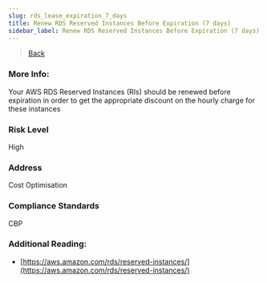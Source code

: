 ```yaml
---
slug: rds_lease_expiration_7_days
title: Renew RDS Reserved Instances Before Expiration (7 days)
sidebar_label: Renew RDS Reserved Instances Before Expiration (7 days)
---
```

> [Back](../../rdsmonitoring)

### More Info:
Your AWS RDS Reserved Instances (RIs) should be renewed before expiration in order to get the appropriate discount on the hourly charge for these instances

### Risk Level
High

### Address
Cost Optimisation

### Compliance Standards
CBP

### Additional Reading:
- [https://aws.amazon.com/rds/reserved-instances/](https://aws.amazon.com/rds/reserved-instances/) 

